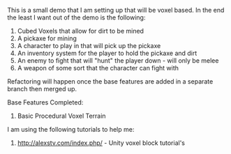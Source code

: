 This is a small demo that I am setting up that will be voxel based.
In the end the least I want out of the demo is the following:
1) Cubed Voxels that allow for dirt to be mined
2) A pickaxe for mining
3) A character to play in that will pick up the pickaxe
4) An inventory system for the player to hold the pickaxe and dirt
5) An enemy to fight that will "hunt" the player down - will only be melee
6) A weapon of some sort that the character can fight with

Refactoring will happen once the base features are added in a separate branch then merged up.

Base Features Completed:
1) Basic Procedural Voxel Terrain

I am using the following tutorials to help me:

1) http://alexstv.com/index.php/ - Unity voxel block tutorial's